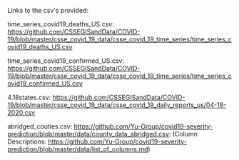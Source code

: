 Links to the csv's provided:

time_series_covid19_deaths_US.csv: https://github.com/CSSEGISandData/COVID-19/blob/master/csse_covid_19_data/csse_covid_19_time_series/time_series_covid19_deaths_US.csv

time_series_covid19_confirmed_US.csv: https://github.com/CSSEGISandData/COVID-19/blob/master/csse_covid_19_data/csse_covid_19_time_series/time_series_covid19_confirmed_US.csv

4.18states.csv: https://github.com/CSSEGISandData/COVID-19/blob/master/csse_covid_19_data/csse_covid_19_daily_reports_us/04-18-2020.csv

abridged_couties.csv: https://github.com/Yu-Group/covid19-severity-prediction/blob/master/data/county_data_abridged.csv: (Column Descriptions: https://github.com/Yu-Group/covid19-severity-prediction/blob/master/data/list_of_columns.md)
